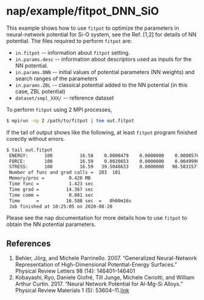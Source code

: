 # nap/example/fitpot_DNN_SiO

This example shows how to use `fitpot` to optimize the parameters in neural-network potential for Si-O system, see the Ref. [1,2] for details of NN potential. The files required to perform `fitpot` are:

- `in.fitpot` -- information about `fitpot` setting.
- `in.params.desc` -- information about descriptors used as inputs for the NN potential.
- `in.params.DNN` -- initial values of potential parameters (NN weights) and search ranges of the parameters
- `in.params.ZBL` -- classical potential added to the NN potential (in this case, ZBL potential)
- `dataset/smpl_XXX/` -- reference dataset

To perform `fitpot` using 2 MPI processes,
```bash
$ mpirun -np 2 /path/to/fitpot | tee out.fitpot
```

If the tail of output shows like the following, at least `fitpot` program finished corectly without errors.
```bash
$ tail out.fitpot
 ENERGY:      100          16.58    0.0000479    0.0000000    0.0000576    0.0000000    1.0000000    0.0000000
 FORCE:       100          16.59    0.0020653    0.0000000    0.0049990    0.0000000    0.9999964    0.0000000
 STRESS:      100          16.59   39.5048633    0.0000000   98.5031577    0.0000000  -99.7924332    0.0000000
 Number of func and grad calls =  203  101
 Memory/proc =         0.420 MB
 Time func =           1.423 sec
 Time grad =          14.367 sec
 Time comm =           0.001 sec
 Time      =          16.588 sec  =   0h00m16s
 Job finished at 10:25:05 on 2020-08-20
```
Please see the nap documentation for more details how to use `fitpot` to obtain the NN potential parameters.

## References

1. Behler, Jörg, and Michele Parrinello. 2007. “Generalized Neural-Network Representation of High-Dimensional Potential-Energy Surfaces.” Physical Review Letters 98 (14): 146401–146401
2. Kobayashi, Ryo, Daniele Giofré, Till Junge, Michele Ceriotti, and William Arthur Curtin. 2017. “Neural Network Potential for Al-Mg-Si Alloys.” Physical Review Materials 1 (5): 53604–11.[link](https://journals.aps.org/prmaterials/abstract/10.1103/PhysRevMaterials.1.053604)
